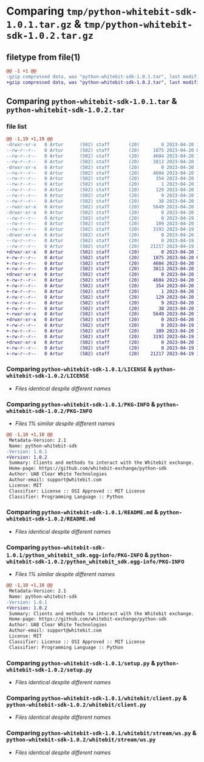 # Comparing `tmp/python-whitebit-sdk-1.0.1.tar.gz` & `tmp/python-whitebit-sdk-1.0.2.tar.gz`

## filetype from file(1)

```diff
@@ -1 +1 @@
-gzip compressed data, was "python-whitebit-sdk-1.0.1.tar", last modified: Thu Apr 20 10:36:13 2023, max compression
+gzip compressed data, was "python-whitebit-sdk-1.0.2.tar", last modified: Thu Apr 20 10:49:43 2023, max compression
```

## Comparing `python-whitebit-sdk-1.0.1.tar` & `python-whitebit-sdk-1.0.2.tar`

### file list

```diff
@@ -1,19 +1,19 @@
-drwxr-xr-x   0 Artur      (502) staff       (20)        0 2023-04-20 10:36:13.989400 python-whitebit-sdk-1.0.1/
--rw-r--r--   0 Artur      (502) staff       (20)     1075 2023-04-20 07:31:18.000000 python-whitebit-sdk-1.0.1/LICENSE
--rw-r--r--   0 Artur      (502) staff       (20)     4604 2023-04-20 10:36:13.989199 python-whitebit-sdk-1.0.1/PKG-INFO
--rw-r--r--   0 Artur      (502) staff       (20)     3813 2023-04-20 10:31:11.000000 python-whitebit-sdk-1.0.1/README.md
-drwxr-xr-x   0 Artur      (502) staff       (20)        0 2023-04-20 10:36:13.987571 python-whitebit-sdk-1.0.1/python_whitebit_sdk.egg-info/
--rw-r--r--   0 Artur      (502) staff       (20)     4604 2023-04-20 10:36:13.000000 python-whitebit-sdk-1.0.1/python_whitebit_sdk.egg-info/PKG-INFO
--rw-r--r--   0 Artur      (502) staff       (20)      354 2023-04-20 10:36:13.000000 python-whitebit-sdk-1.0.1/python_whitebit_sdk.egg-info/SOURCES.txt
--rw-r--r--   0 Artur      (502) staff       (20)        1 2023-04-20 10:36:13.000000 python-whitebit-sdk-1.0.1/python_whitebit_sdk.egg-info/dependency_links.txt
--rw-r--r--   0 Artur      (502) staff       (20)      129 2023-04-20 10:36:13.000000 python-whitebit-sdk-1.0.1/python_whitebit_sdk.egg-info/requires.txt
--rw-r--r--   0 Artur      (502) staff       (20)        9 2023-04-20 10:36:13.000000 python-whitebit-sdk-1.0.1/python_whitebit_sdk.egg-info/top_level.txt
--rw-r--r--   0 Artur      (502) staff       (20)       38 2023-04-20 10:36:13.989448 python-whitebit-sdk-1.0.1/setup.cfg
--rwxr-xr-x   0 Artur      (502) staff       (20)     5649 2023-04-20 10:25:16.000000 python-whitebit-sdk-1.0.1/setup.py
-drwxr-xr-x   0 Artur      (502) staff       (20)        0 2023-04-20 10:36:13.987995 python-whitebit-sdk-1.0.1/whitebit/
--rw-r--r--   0 Artur      (502) staff       (20)        0 2023-04-19 15:08:18.000000 python-whitebit-sdk-1.0.1/whitebit/__init__.py
--rw-r--r--   0 Artur      (502) staff       (20)      109 2023-04-20 10:36:04.000000 python-whitebit-sdk-1.0.1/whitebit/__version__.py
--rw-r--r--   0 Artur      (502) staff       (20)     3193 2023-04-19 15:00:10.000000 python-whitebit-sdk-1.0.1/whitebit/client.py
-drwxr-xr-x   0 Artur      (502) staff       (20)        0 2023-04-20 10:36:13.988587 python-whitebit-sdk-1.0.1/whitebit/stream/
--rw-r--r--   0 Artur      (502) staff       (20)        0 2023-04-19 15:00:10.000000 python-whitebit-sdk-1.0.1/whitebit/stream/__init__.py
--rw-r--r--   0 Artur      (502) staff       (20)    21217 2023-04-19 15:02:27.000000 python-whitebit-sdk-1.0.1/whitebit/stream/ws.py
+drwxr-xr-x   0 Artur      (502) staff       (20)        0 2023-04-20 10:49:43.262725 python-whitebit-sdk-1.0.2/
+-rw-r--r--   0 Artur      (502) staff       (20)     1075 2023-04-20 07:31:18.000000 python-whitebit-sdk-1.0.2/LICENSE
+-rw-r--r--   0 Artur      (502) staff       (20)     4604 2023-04-20 10:49:43.262544 python-whitebit-sdk-1.0.2/PKG-INFO
+-rw-r--r--   0 Artur      (502) staff       (20)     3813 2023-04-20 10:31:11.000000 python-whitebit-sdk-1.0.2/README.md
+drwxr-xr-x   0 Artur      (502) staff       (20)        0 2023-04-20 10:49:43.260707 python-whitebit-sdk-1.0.2/python_whitebit_sdk.egg-info/
+-rw-r--r--   0 Artur      (502) staff       (20)     4604 2023-04-20 10:49:43.000000 python-whitebit-sdk-1.0.2/python_whitebit_sdk.egg-info/PKG-INFO
+-rw-r--r--   0 Artur      (502) staff       (20)      354 2023-04-20 10:49:43.000000 python-whitebit-sdk-1.0.2/python_whitebit_sdk.egg-info/SOURCES.txt
+-rw-r--r--   0 Artur      (502) staff       (20)        1 2023-04-20 10:49:43.000000 python-whitebit-sdk-1.0.2/python_whitebit_sdk.egg-info/dependency_links.txt
+-rw-r--r--   0 Artur      (502) staff       (20)      129 2023-04-20 10:49:43.000000 python-whitebit-sdk-1.0.2/python_whitebit_sdk.egg-info/requires.txt
+-rw-r--r--   0 Artur      (502) staff       (20)        9 2023-04-20 10:49:43.000000 python-whitebit-sdk-1.0.2/python_whitebit_sdk.egg-info/top_level.txt
+-rw-r--r--   0 Artur      (502) staff       (20)       38 2023-04-20 10:49:43.262782 python-whitebit-sdk-1.0.2/setup.cfg
+-rwxr-xr-x   0 Artur      (502) staff       (20)     5649 2023-04-20 10:25:16.000000 python-whitebit-sdk-1.0.2/setup.py
+drwxr-xr-x   0 Artur      (502) staff       (20)        0 2023-04-20 10:49:43.261296 python-whitebit-sdk-1.0.2/whitebit/
+-rw-r--r--   0 Artur      (502) staff       (20)        0 2023-04-19 15:08:18.000000 python-whitebit-sdk-1.0.2/whitebit/__init__.py
+-rw-r--r--   0 Artur      (502) staff       (20)      109 2023-04-20 10:49:22.000000 python-whitebit-sdk-1.0.2/whitebit/__version__.py
+-rw-r--r--   0 Artur      (502) staff       (20)     3193 2023-04-19 15:00:10.000000 python-whitebit-sdk-1.0.2/whitebit/client.py
+drwxr-xr-x   0 Artur      (502) staff       (20)        0 2023-04-20 10:49:43.261779 python-whitebit-sdk-1.0.2/whitebit/stream/
+-rw-r--r--   0 Artur      (502) staff       (20)        0 2023-04-19 15:00:10.000000 python-whitebit-sdk-1.0.2/whitebit/stream/__init__.py
+-rw-r--r--   0 Artur      (502) staff       (20)    21217 2023-04-19 15:02:27.000000 python-whitebit-sdk-1.0.2/whitebit/stream/ws.py
```

### Comparing `python-whitebit-sdk-1.0.1/LICENSE` & `python-whitebit-sdk-1.0.2/LICENSE`

 * *Files identical despite different names*

### Comparing `python-whitebit-sdk-1.0.1/PKG-INFO` & `python-whitebit-sdk-1.0.2/PKG-INFO`

 * *Files 1% similar despite different names*

```diff
@@ -1,10 +1,10 @@
 Metadata-Version: 2.1
 Name: python-whitebit-sdk
-Version: 1.0.1
+Version: 1.0.2
 Summary: Clients and methods to interact with the Whitebit exchange.
 Home-page: https://github.com/whitebit-exchange/python-sdk
 Author: UAB Clear White Technologies
 Author-email: support@whitebit.com
 License: MIT
 Classifier: License :: OSI Approved :: MIT License
 Classifier: Programming Language :: Python
```

### Comparing `python-whitebit-sdk-1.0.1/README.md` & `python-whitebit-sdk-1.0.2/README.md`

 * *Files identical despite different names*

### Comparing `python-whitebit-sdk-1.0.1/python_whitebit_sdk.egg-info/PKG-INFO` & `python-whitebit-sdk-1.0.2/python_whitebit_sdk.egg-info/PKG-INFO`

 * *Files 1% similar despite different names*

```diff
@@ -1,10 +1,10 @@
 Metadata-Version: 2.1
 Name: python-whitebit-sdk
-Version: 1.0.1
+Version: 1.0.2
 Summary: Clients and methods to interact with the Whitebit exchange.
 Home-page: https://github.com/whitebit-exchange/python-sdk
 Author: UAB Clear White Technologies
 Author-email: support@whitebit.com
 License: MIT
 Classifier: License :: OSI Approved :: MIT License
 Classifier: Programming Language :: Python
```

### Comparing `python-whitebit-sdk-1.0.1/setup.py` & `python-whitebit-sdk-1.0.2/setup.py`

 * *Files identical despite different names*

### Comparing `python-whitebit-sdk-1.0.1/whitebit/client.py` & `python-whitebit-sdk-1.0.2/whitebit/client.py`

 * *Files identical despite different names*

### Comparing `python-whitebit-sdk-1.0.1/whitebit/stream/ws.py` & `python-whitebit-sdk-1.0.2/whitebit/stream/ws.py`

 * *Files identical despite different names*

